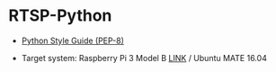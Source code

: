 # RTSP-Python

* [Python Style Guide (PEP-8)](https://wikidocs.net/7929)

* Target system: Raspberry Pi 3 Model B [LINK](https://www.raspberrypi.org/products/raspberry-pi-3-model-b/) / Ubuntu MATE 16.04